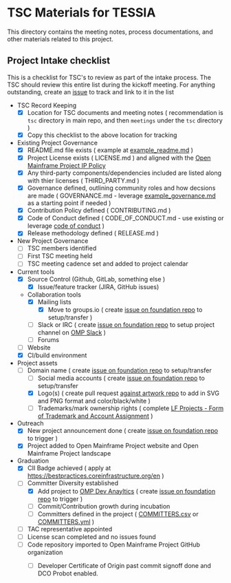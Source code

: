# TSC Materials for TESSIA

This directory contains the meeting notes, process documentations, and other materials related to this project.

## Project Intake checklist

This is a checklist for TSC's to review as part of the intake process. The TSC should review this entire list during the kickoff meeting. For anything outstanding, create an [issue](../issues) to track and link to it in the list

- TSC Record Keeping
  - [x] Location for TSC documents and meeting notes ( recommendation is ```tsc``` directory in main repo, and then ```meetings``` under the ```tsc``` directory )
  - [x] Copy this checklist to the above location for tracking
- Existing Project Governance
  - [x] README.md file exists ( example at [example_readme.md](example_readme.md) )
  - [x] Project License exists ( LICENSE.md ) and aligned with the [Open Mainframe Project IP Policy](https://github.com/openmainframeproject/foundation/blob/master/CHARTER.md#12-intellectual-property-policy)
  - [x] Any third-party components/dependencies included are listed along with thier licenses ( THIRD_PARTY.md )
  - [x] Governance defined, outlining community roles and how decsions are made ( GOVERNANCE.md - leverage [example_governance.md](example_governance.md) as a starting point if needed )
  - [x] Contribution Policy defined ( CONTRIBUTING.md )
  - [x] Code of Conduct defined ( CODE_OF_CONDUCT.md - use existing or leverage [code of conduct](code_of_conduct.md) )
  - [x] Release methodology defined ( RELEASE.md )
- New Project Governance
  - [ ] TSC members identified
  - [ ] First TSC meeting held
  - [ ] TSC meeting cadence set and added to project calendar
- Current tools
  - [x] Source Control (Github, GitLab, something else )	
	- [x] Issue/feature tracker (JIRA, GitHub issues)	
  - Collaboration tools 
    - [x] Mailing lists
      - [x] Move to groups.io ( create [issue on foundation repo] to setup/transfer )
    - [ ] Slack or IRC ( create [issue on foundation repo] to setup project channel on [OMP Slack](https://slack.openmainframeproject.org) )
    - [ ] Forums
  - [ ] Website
  - [x] CI/build environment	
- Project assets
  - [ ] Domain name	( create [issue on foundation repo] to setup/transfer
	- [ ] Social media accounts	( create [issue on foundation repo] to setup/transfer
	- [x] Logo(s)	( create pull request [against artwork repo](https://github.com/openmainframeproject/artwork) to add in SVG and PNG format and color/black/white )
	- [ ] Trademarks/mark ownership rights ( complete [LF Projects - Form of Trademark and Account Assignment](lf_projects_trademark_assignment.md) )
- Outreach
  - [x] New project announcement done ( create [issue on foundation repo] to trigger )
  - [x] Project added to Open Mainframe Project website and Open Mainframe Project landscape
- Graduation
  - [x] CII Badge achieved ( apply at https://bestpractices.coreinfrastructure.org/en )
  - [ ] Committer Diversity established
  	- [x] Add project to [OMP Dev Anayltics](https://lfanalytics.io/projects/open-mainframe-project) ( create [issue on foundation repo] to trigger )
	- [ ] Commit/Contribution growth during incubation
	- [ ] Committers defined in the project	( [COMMITTERS.csv](COMMITTERS.csv) or [COMMITTERS.yml](COMMITTERS.yml) )
  - [ ] TAC representative appointed
  - [ ]	License scan completed and no issues found
  - [ ] Code repository imported to Open Mainframe Project GitHub organization
    - [ ] Developer Certificate of Origin past commit signoff done and DCO Probot enabled.


[issue on foundation repo]: https://github.com/openmainframeproject/foundation/issues/new/choose
